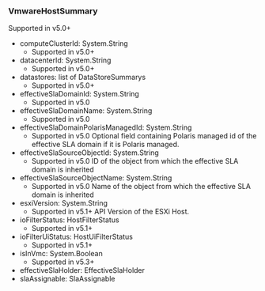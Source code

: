 ### VmwareHostSummary
Supported in v5.0+

- computeClusterId: System.String
  - Supported in v5.0+
- datacenterId: System.String
  - Supported in v5.0+
- datastores: list of DataStoreSummarys
  - Supported in v5.0+
- effectiveSlaDomainId: System.String
  - Supported in v5.0
- effectiveSlaDomainName: System.String
  - Supported in v5.0
- effectiveSlaDomainPolarisManagedId: System.String
  - Supported in v5.0
Optional field containing Polaris managed id of the effective SLA domain if it is Polaris managed.
- effectiveSlaSourceObjectId: System.String
  - Supported in v5.0
ID of the object from which the effective SLA domain is inherited
- effectiveSlaSourceObjectName: System.String
  - Supported in v5.0
Name of the object from which the effective SLA domain is inherited
- esxiVersion: System.String
  - Supported in v5.1+
API Version of the ESXi Host.
- ioFilterStatus: HostFilterStatus
  - Supported in v5.1+
- ioFilterUiStatus: HostUiFilterStatus
  - Supported in v5.1+
- isInVmc: System.Boolean
  - Supported in v5.3+
- effectiveSlaHolder: EffectiveSlaHolder
- slaAssignable: SlaAssignable
